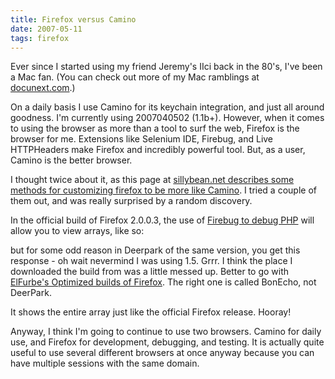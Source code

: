 ```yaml
---
title: Firefox versus Camino
date: 2007-05-11
tags: firefox
---
```

Ever since I started using my friend Jeremy's IIci back in the 80's, I've been a Mac fan. (You can check out more of my Mac ramblings at <a href="http://www.docunext.com/" title="my Mac ramblings">docunext.com</a>.)

On a daily basis I use Camino for its keychain integration, and just all around goodness. I'm currently using 2007040502 (1.1b+). However, when it comes to using the browser as more than a tool to surf the web, Firefox is the browser for me. Extensions like Selenium IDE, Firebug, and Live HTTPHeaders make Firefox and incredibly powerful tool. But, as a user, Camino is the better browser.

I thought twice about it, as this page at <a href="/link-redirector/http://www.sillybean.net/archives/1064">sillybean.net describes some methods for customizing firefox to be more like Camino</a>. I tried a couple of them out, and was really surprised by a random discovery.

In the official build of Firefox 2.0.0.3, the use of <a href="http://www.docunext.com/blog/2007/05/debug-php-with-firebug.html">Firebug to debug PHP</a> will allow you to view arrays, like so:


but for some odd reason in Deerpark of the same version, you get this response - oh wait nevermind I was using 1.5. Grrr. I think the place I downloaded the build from was a little messed up. Better to go with <a href="/link-redirector/http://www.furbism.com/firefoxmac/">ElFurbe's Optimized builds of Firefox</a>. The right one is called BonEcho, not DeerPark.

It shows the entire array just like the official Firefox release. Hooray!

Anyway, I think I'm going to continue to use two browsers. Camino for daily use, and Firefox for development, debugging, and testing. It is actually quite useful to use several different browsers at once anyway because you can have multiple sessions with the same domain.

